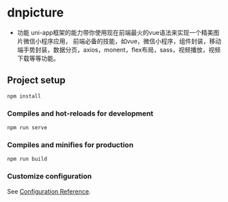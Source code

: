 # dnpicture

- 功能
uni-app框架的能力带你使用现在前端最火的vue语法来实现一个精美图片微信小程序应用，
前端必备的技能，如vue，微信小程序，组件封装，移动端手势封装，数据分页，axios，monent，flex布局，sass，视频播放，视频下载等等功能。

## Project setup
```
npm install
```

### Compiles and hot-reloads for development
```
npm run serve
```

### Compiles and minifies for production
```
npm run build
```

### Customize configuration
See [Configuration Reference](https://cli.vuejs.org/config/).
